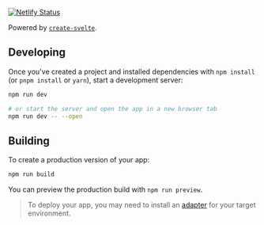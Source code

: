 [![Netlify Status](https://api.netlify.com/api/v1/badges/ee25f89c-b4da-4c34-b800-7cc5da59dc36/deploy-status)](https://app.netlify.com/sites/fascinating-blini-728c6c/deploys)

Powered by [`create-svelte`](https://github.com/sveltejs/kit/tree/master/packages/create-svelte).

## Developing

Once you've created a project and installed dependencies with `npm install` (or `pnpm install` or `yarn`), start a development server:

```bash
npm run dev

# or start the server and open the app in a new browser tab
npm run dev -- --open
```

## Building

To create a production version of your app:

```bash
npm run build
```

You can preview the production build with `npm run preview`.

> To deploy your app, you may need to install an [adapter](https://kit.svelte.dev/docs/adapters) for your target environment.
